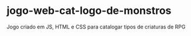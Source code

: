 # jogo-web-cat-logo-de-monstros
Jogo criado em JS, HTML e CSS para catalogar tipos de criaturas de RPG
